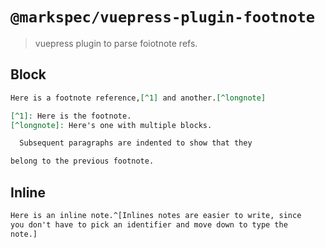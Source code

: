 # `@markspec/vuepress-plugin-footnote`

> vuepress plugin to parse foiotnote refs.

## Block

```markdown
Here is a footnote reference,[^1] and another.[^longnote]

[^1]: Here is the footnote.
[^longnote]: Here's one with multiple blocks.

  Subsequent paragraphs are indented to show that they

belong to the previous footnote.
```

## Inline

```markdown
Here is an inline note.^[Inlines notes are easier to write, since
you don't have to pick an identifier and move down to type the
note.]
```
